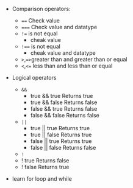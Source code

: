 * Comparison operators:
    - `==` Check value
    - `===` Check value and datatype
    - `!=` is not equal
        - cheak value
    - `!==` is not equal
        - cheak value and datatype
    - `>`,`=>`greater than and greater than or equal
    - `<`,`<=` less than and less than or equal

* Logical operators
    - `&&`
        - true && true Returns true 
        - true && false Returns false
        - false && true Returns false
        - false && false Returns false
    - `||`
         - true || true Returns true 
        - true  || false Returns true 
        - false || true Returns true 
        - false || false Returns false
    - `!`
     - ! true Returns false
     - ! false Returns true
* learn for loop and while
